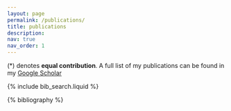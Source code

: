 ```yaml
---
layout: page
permalink: /publications/
title: publications
description:
nav: true
nav_order: 1
---
```

(*) denotes **equal contribution**. A full list of my publications can be found in my [Google Scholar](https://scholar.google.com/citations?user=8G4PuYoAAAAJ&hl=en)
<!-- _pages/publications.md -->

<!-- Bibsearch Feature -->

{% include bib_search.liquid %}

<div class="publications">

{% bibliography %}

</div>
